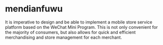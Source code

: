 # mendianfuwu
It is imperative to design and be able to implement a mobile store service platform based on the WeChat Mini Program. This is not only convenient for the majority of consumers, but also allows for quick and efficient merchandising and store management for each merchant.
